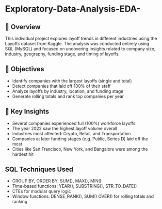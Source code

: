 # Exploratory-Data-Analysis-EDA-
## 📘 Overview
This individual project explores layoff trends in different industries using the Layoffs dataset from Kaggle. The analysis was conducted entirely using SQL (MySQL) and focused on uncovering insights related to company size, industry, geography, funding stage, and timing of layoffs.

## 🎯 Objectives
- Identify companies with the largest layoffs (single and total)
- Detect companies that laid off 100% of their staff
- Analyze layoffs by industry, location, and funding stage
- Generate rolling totals and rank top companies per year

## 🧠 Key Insights
- Several companies experienced full (100%) workforce layoffs
- The year 2022 saw the highest layoff volume overall
- Industries most affected: Crypto, Retail, and Transportation
- Companies at later funding stages (e.g. Public, Series D) laid off the most
- Cities like San Francisco, New York, and Bangalore were among the hardest hit

## SQL Techniques Used
- GROUP BY, ORDER BY, SUM(), MAX(), MIN()
- Time-based functions: YEAR(), SUBSTRING(), STR_TO_DATE()
- CTEs for modular query logic
- Window functions: DENSE_RANK(), SUM() OVER() for rolling totals and ranking

